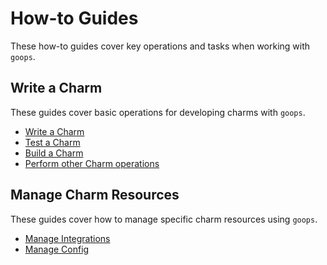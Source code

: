 # How-to Guides

These how-to guides cover key operations and tasks when working with `goops`.

## Write a Charm

These guides cover basic operations for developing charms with `goops`.

- [Write a Charm](write_a_charm.md)
- [Test a Charm](test_a_charm.md)
- [Build a Charm](build_a_charm.md)
- [Perform other Charm operations](perform_other_charm_operations.md)

## Manage Charm Resources

These guides cover how to manage specific charm resources using `goops`.

- [Manage Integrations](manage_integrations.md)
- [Manage Config](manage_config.md)
